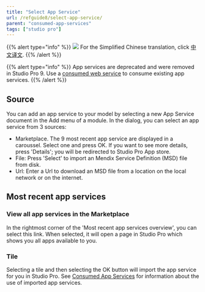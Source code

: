 ```yaml
---
title: "Select App Service"
url: /refguide8/select-app-service/
parent: "consumed-app-services"
tags: ["studio pro"]
---
```


{{% alert type="info" %}}
<img src="attachments/chinese-translation/china.png" style="display: inline-block; margin: 0" /> For the Simplified Chinese translation, click [中文译文](https://cdn.mendix.tencent-cloud.com/documentation/refguide8/select-app-service.pdf).
{{% /alert %}}

{{% alert type="info" %}}
App services are deprecated and were removed in Studio Pro 9. Use a [consumed web service](/refguide8/consumed-web-services/) to consume existing app services.
{{% /alert %}}

## Source

You can add an app service to your model by selecting a new App Service document in the Add menu of a module. In the dialog, you can select an app service from 3 sources:

*   Marketplace. The 9 most recent app service are displayed in a caroussel. Select one and press OK. If you want to see more details, press 'Details'; you will be redirected to Studio Pro App store.
*   File: Press 'Select' to import an Mendix Service Definition (MSD) file from disk.
*   Url: Enter a Url to download an MSD file from a location on the local network or on the internet.

## Most recent app services

### View all app services in the Marketplace

In the rightmost corner of the 'Most recent app services overview', you can select this link. When selected, it will open a page in Studio Pro which shows you all apps available to you.

### Tile

Selecting a tile and then selecting the OK button will import the app service for you in Studio Pro. See [Consumed App Services](/refguide8/consumed-app-services/) for information about the use of imported app services.
